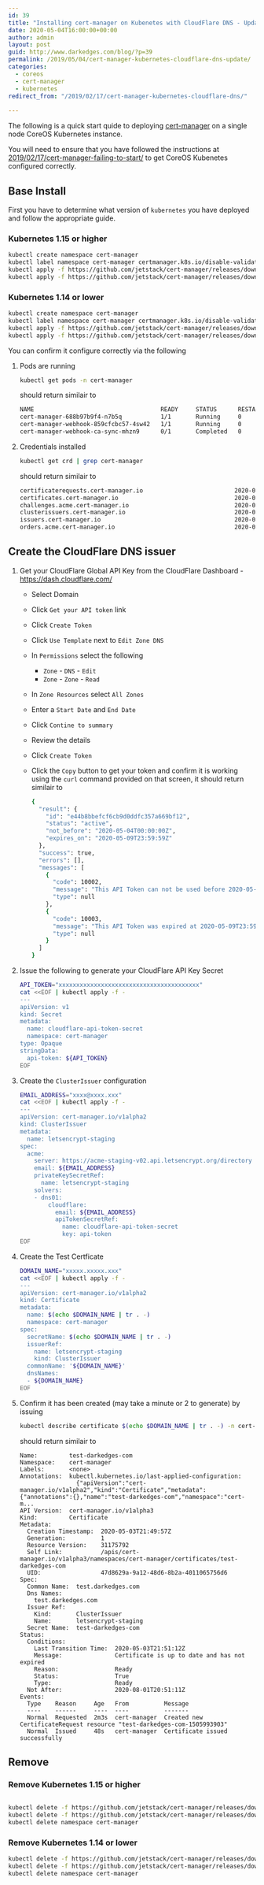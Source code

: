 ```yaml
---
id: 39
title: "Installing cert-manager on Kubenetes with CloudFlare DNS - Update"
date: 2020-05-04T16:00:00+00:00
author: admin
layout: post
guid: http://www.darkedges.com/blog/?p=39
permalink: /2019/05/04/cert-manager-kubernetes-cloudflare-dns-update/
categories:
  - coreos
  - cert-manager
  - kubernetes
redirect_from: "/2019/02/17/cert-manager-kubernetes-cloudflare-dns/"
  
---
```

The following is a quick start quide to deploying [cert-manager](https://docs.cert-manager.io/en/latest/getting-started/install.html#verifying-the-installation) on a single node CoreOS Kubernetes instance.

You will need to ensure that you have followed the instructions at [2019/02/17/cert-manager-failing-to-start/](2019/02/17/cert-manager-failing-to-start/) to get CoreOS Kubenetes configured correctly.

<!-- more -->

## Base Install

First you have to determine what version of `kubernetes` you have deployed and follow the appropriate guide.

### Kubernetes 1.15 or higher

```bash
kubectl create namespace cert-manager
kubectl label namespace cert-manager certmanager.k8s.io/disable-validation=true
kubectl apply -f https://github.com/jetstack/cert-manager/releases/download/v0.14.3/cert-manager.crds.yaml
kubectl apply -f https://github.com/jetstack/cert-manager/releases/download/v0.14.3/cert-manager.yaml --validate=false
```

### Kubernetes 1.14 or lower

```bash
kubectl create namespace cert-manager
kubectl label namespace cert-manager certmanager.k8s.io/disable-validation=true
kubectl apply -f https://github.com/jetstack/cert-manager/releases/download/v0.14.3/cert-manager.crds.yaml
kubectl apply -f https://github.com/jetstack/cert-manager/releases/download/v0.14.3/cert-manager-legacy.yaml --validate=false
```

You can confirm it configure correctly via the following

1. Pods are running

    ```bash
    kubectl get pods -n cert-manager
    ```

    should return similair to

    ``` bash
    NAME                                    READY     STATUS      RESTARTS   AGE
    cert-manager-688b97b9f4-n7b5q           1/1       Running     0          1m
    cert-manager-webhook-859cfcbc57-4sw42   1/1       Running     0          1m
    cert-manager-webhook-ca-sync-mhzn9      0/1       Completed   0          51s
    ````

1. Credentials installed

    ```bash
    kubectl get crd | grep cert-manager
    ```

    should return similair to

    ```bash
    certificaterequests.cert-manager.io                          2020-02-18T20:35:24Z
    certificates.cert-manager.io                                 2020-02-18T20:35:24Z
    challenges.acme.cert-manager.io                              2020-02-18T20:35:24Z
    clusterissuers.cert-manager.io                               2020-02-18T20:35:24Z
    issuers.cert-manager.io                                      2020-02-18T20:35:25Z
    orders.acme.cert-manager.io                                  2020-02-18T20:35:25Z
    ```

## Create the CloudFlare DNS issuer

1. Get your CloudFlare Global API Key from the CloudFlare Dashboard - https://dash.cloudflare.com/
   - Select Domain
   - Click `Get your API token` link
   - Click `Create Token`
   - Click `Use Template` next to `Edit Zone DNS`
   - In `Permissions` select the following
     - `Zone` - `DNS` - `Edit`
     - `Zone` - `Zone` - `Read`
   - In `Zone Resources` select `All Zones`
   - Enter a `Start Date` and `End Date`
   - Click `Contine to summary`
   - Review the details
   - Click `Create Token`
   - Click the `Copy` button to get your token and confirm it is working using the `curl` command provided on that screen, it should return similair to

      ```bash
      {
        "result": {
          "id": "e44b8bbefcf6cb9d0ddfc357a669bf12",
          "status": "active",
          "not_before": "2020-05-04T00:00:00Z",
          "expires_on": "2020-05-09T23:59:59Z"
        },
        "success": true,
        "errors": [],
        "messages": [
          {
            "code": 10002,
            "message": "This API Token can not be used before 2020-05-04T00:00:00Z",
            "type": null
          },
          {
            "code": 10003,
            "message": "This API Token was expired at 2020-05-09T23:59:59Z",
            "type": null
          }
        ]
      }
      ```

1. Issue the following to generate your CloudFlare API Key Secret

    ```bash
    API_TOKEN="xxxxxxxxxxxxxxxxxxxxxxxxxxxxxxxxxxxxxxxx"
    cat <<EOF | kubectl apply -f -
    ---
    apiVersion: v1
    kind: Secret
    metadata:
      name: cloudflare-api-token-secret
      namespace: cert-manager
    type: Opaque
    stringData:
      api-token: ${API_TOKEN}
    EOF
    ```

1. Create the `ClusterIssuer` configuration

    ```bash
    EMAIL_ADDRESS="xxxx@xxxx.xxx"
    cat <<EOF | kubectl apply -f -
    ---
    apiVersion: cert-manager.io/v1alpha2
    kind: ClusterIssuer
    metadata:
      name: letsencrypt-staging
    spec:
      acme:
        server: https://acme-staging-v02.api.letsencrypt.org/directory
        email: ${EMAIL_ADDRESS}
        privateKeySecretRef:
          name: letsencrypt-staging
        solvers:
        - dns01:
            cloudflare:
              email: ${EMAIL_ADDRESS}
              apiTokenSecretRef:
                name: cloudflare-api-token-secret
                key: api-token
    EOF
    ```

1. Create the Test Certficate

    ```bash
    DOMAIN_NAME="xxxxx.xxxxx.xxx"
    cat <<EOF | kubectl apply -f -
    ---
    apiVersion: cert-manager.io/v1alpha2
    kind: Certificate
    metadata:
      name: $(echo $DOMAIN_NAME | tr . -)
      namespace: cert-manager
    spec:
      secretName: $(echo $DOMAIN_NAME | tr . -)
      issuerRef:
        name: letsencrypt-staging
        kind: ClusterIssuer
      commonName: '${DOMAIN_NAME}'
      dnsNames:
      - ${DOMAIN_NAME}
    EOF
    ```

1. Confirm it has been created (may take a minute or 2 to generate) by issuing

    ```bash
    kubectl describe certificate $(echo $DOMAIN_NAME | tr . -) -n cert-manager
    ```

    should return similair to

    ```text
    Name:         test-darkedges-com
    Namespace:    cert-manager
    Labels:       <none>
    Annotations:  kubectl.kubernetes.io/last-applied-configuration:
                    {"apiVersion":"cert-manager.io/v1alpha2","kind":"Certificate","metadata":{"annotations":{},"name":"test-darkedges-com","namespace":"cert-m...
    API Version:  cert-manager.io/v1alpha3
    Kind:         Certificate
    Metadata:
      Creation Timestamp:  2020-05-03T21:49:57Z
      Generation:          1
      Resource Version:    31175792
      Self Link:           /apis/cert-manager.io/v1alpha3/namespaces/cert-manager/certificates/test-darkedges-com
      UID:                 47d8629a-9a12-48d6-8b2a-4011065756d6
    Spec:
      Common Name:  test.darkedges.com
      Dns Names:
        test.darkedges.com
      Issuer Ref:
        Kind:       ClusterIssuer
        Name:       letsencrypt-staging
      Secret Name:  test-darkedges-com
    Status:
      Conditions:
        Last Transition Time:  2020-05-03T21:51:12Z
        Message:               Certificate is up to date and has not expired
        Reason:                Ready
        Status:                True
        Type:                  Ready
      Not After:               2020-08-01T20:51:11Z
    Events:
      Type    Reason     Age   From          Message
      ----    ------     ----  ----          -------
      Normal  Requested  2m3s  cert-manager  Created new CertificateRequest resource "test-darkedges-com-1505993903"
      Normal  Issued     48s   cert-manager  Certificate issued successfully
    ```

## Remove

### Remove Kubernetes 1.15 or higher

```bash

kubectl delete -f https://github.com/jetstack/cert-manager/releases/download/v0.14.3/cert-manager.crds.yaml
kubectl delete -f https://github.com/jetstack/cert-manager/releases/download/v0.14.3/cert-manager.yaml 
kubectl delete namespace cert-manager
```

### Remove Kubernetes 1.14 or lower

```bash
kubectl delete -f https://github.com/jetstack/cert-manager/releases/download/v0.14.3/cert-manager.crds.yaml
kubectl delete -f https://github.com/jetstack/cert-manager/releases/download/v0.14.3/cert-manager-legacy.yaml
kubectl delete namespace cert-manager
```
